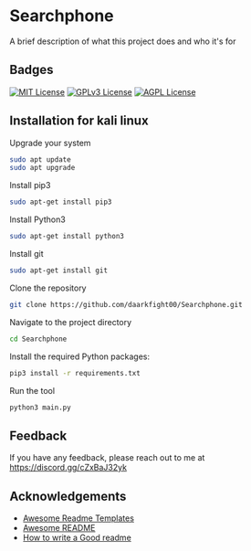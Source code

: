 
# Searchphone

A brief description of what this project does and who it's for





## Badges


[![MIT License](https://img.shields.io/badge/License-MIT-green.svg)](https://choosealicense.com/licenses/mit/)
[![GPLv3 License](https://img.shields.io/badge/License-GPL%20v3-yellow.svg)](https://opensource.org/licenses/)
[![AGPL License](https://img.shields.io/badge/license-AGPL-blue.svg)](http://www.gnu.org/licenses/agpl-3.0)




## Installation for kali linux

Upgrade your system
```bash
sudo apt update
sudo apt upgrade
```
Install pip3
```bash
sudo apt-get install pip3
```
Install Python3
```bash
sudo apt-get install python3
```
Install git
```bash
sudo apt-get install git
```
Clone the repository
```bash
git clone https://github.com/daarkfight00/Searchphone.git
```
Navigate to the project directory
```bash
cd Searchphone
```
Install the required Python packages:
```bash
pip3 install -r requirements.txt
```
Run the tool
```bash
python3 main.py
```

## Feedback

If you have any feedback, please reach out to me at https://discord.gg/cZxBaJ32yk



## Acknowledgements

 - [Awesome Readme Templates](https://awesomeopensource.com/project/elangosundar/awesome-README-templates)
 - [Awesome README](https://github.com/matiassingers/awesome-readme)
 - [How to write a Good readme](https://bulldogjob.com/news/449-how-to-write-a-good-readme-for-your-github-project)

